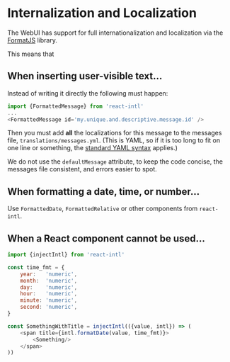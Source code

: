 Internalization and Localization
================================

The WebUI has support for full internationalization and localization via the [FormatJS](http://formatjs.io) library. 

This means that

## When inserting user-visible text...

Instead of writing it directly the following must happen:

```js
import {FormattedMessage} from 'react-intl'
...
<FormattedMessage id='my.unique.and.descriptive.message.id' />
```

  Then you must add **all** the localizations for this message to the messages file, `translations/messages.yml`. (This is YAML, so if it is too long to fit on one line or something, the [standard YAML syntax](http://www.yaml.org/start.html) applies.)

  We do not use the `defaultMessage` attribute, to keep the code concise, the messages file consistent, and errors easier to spot.

## When formatting a date, time, or number...

Use `FormattedDate`, `FormattedRelative` or other components from `react-intl`.

## When a React component cannot be used...

```js
import {injectIntl} from 'react-intl'

const time_fmt = {
    year:   'numeric',
    month:  'numeric',
    day:    'numeric',
    hour:   'numeric',
    minute: 'numeric',
    second: 'numeric',
}

const SomethingWithTitle = injectIntl(({value, intl}) => (
    <span title={intl.formatDate(value, time_fmt)}>
        <Something/>
    </span>
))
```
